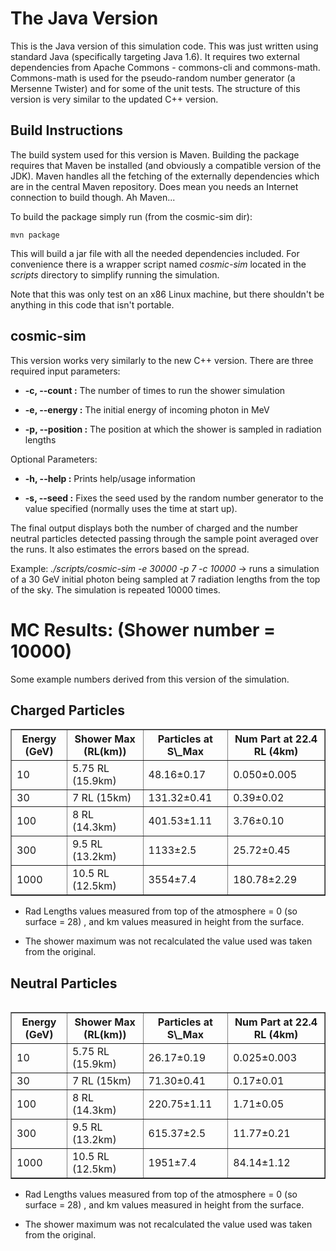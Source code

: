 The Java Version
========================

This is the Java version of this simulation code. This was just written
using standard Java (specifically targeting Java 1.6). It requires two
external dependencies from Apache Commons - commons-cli and commons-math.
Commons-math is used for the pseudo-random number generator (a Mersenne
Twister) and for some of the unit tests. The structure of this version is
very similar to the updated C++ version.


Build Instructions
------------------

The build system used for this version is Maven. Building the package requires that Maven be
installed (and obviously a compatible version of the JDK). Maven handles all the fetching of
the externally dependencies which are in the central Maven repository. Does mean you needs an
Internet connection to build though. Ah Maven...

To build the package simply run (from the cosmic-sim dir):

```
mvn package
```

This will build a jar file with all the needed dependencies included. For convenience there is
a wrapper script named *cosmic-sim* located in the *scripts* directory to simplify running
the simulation.

Note that this was only test on an x86 Linux machine, but there shouldn't be anything in this code
that isn't portable.

cosmic-sim
----------

This version works very similarly to the new C++ version. There are three required input parameters:

* **-c, --count :** The number of times to run the shower simulation

* **-e, --energy :** The initial energy of incoming photon in MeV

* **-p, --position :** The position at which the shower is sampled in radiation lengths

Optional Parameters:

* **-h, --help :** Prints help/usage information

* **-s, --seed :** Fixes the seed used by the random number generator to the value specified 
(normally uses the time at start up).

The final output displays both the number of charged and the number neutral particles detected passing
through the sample point averaged over the runs. It also estimates the errors based on the spread.

Example: *./scripts/cosmic-sim -e 30000 -p 7 -c 10000* -> runs a simulation of a 30 GeV initial photon
being sampled at 7 radiation lengths from the top of the sky. The simulation is repeated 10000 times.

MC Results: (Shower number = 10000)
===================================

Some example numbers derived from this version of the simulation.

Charged Particles
-----------------

<table border=1>
  <tr>
    <th>Energy (GeV)</th><th>Shower Max (RL(km))</th><th>Particles at S\_Max</th><th>Num Part at 22.4 RL (4km)</th>
  </tr>
  <tr>
    <td>10</td><td>5.75 RL (15.9km)</td><td>48.16&plusmn;0.17</td><td>0.050&plusmn;0.005</td>
  </tr>
  <tr>
    <td>30</td><td>7 RL (15km)</td><td>131.32&plusmn;0.41</td><td>0.39&plusmn;0.02</td>
  </tr>
  <tr>
    <td>100</td><td>8 RL (14.3km)</td><td>401.53&plusmn;1.11</td><td>3.76&plusmn;0.10</td>
  </tr>
  <tr>
    <td>300</td><td>9.5 RL (13.2km)</td><td>1133&plusmn;2.5</td><td>25.72&plusmn;0.45</td>
  </tr>
  <tr>
    <td>1000</td><td>10.5 RL (12.5km)</td><td>3554&plusmn;7.4</td><td>180.78&plusmn;2.29</td>
  </tr>
<table>

* Rad Lengths values measured from top of the atmosphere = 0 (so surface = 28) , and km values
measured in height from the surface.

* The shower maximum was not recalculated the value used was taken from the original.

Neutral Particles
-----------------

<table border=1>
  <tr>
    <th>Energy (GeV)</th><th>Shower Max (RL(km))</th><th>Particles at S\_Max</th><th>Num Part at 22.4 RL (4km)</th>
  </tr>
  <tr>
    <td>10</td><td>5.75 RL (15.9km)</td><td>26.17&plusmn;0.19</td><td>0.025&plusmn;0.003</td>
  </tr>
  <tr>
    <td>30</td><td>7 RL (15km)</td><td>71.30&plusmn;0.41</td><td>0.17&plusmn;0.01</td>
  </tr>
  <tr>
    <td>100</td><td>8 RL (14.3km)</td><td>220.75&plusmn;1.11</td><td>1.71&plusmn;0.05</td>
  </tr>
  <tr>
    <td>300</td><td>9.5 RL (13.2km)</td><td>615.37&plusmn;2.5</td><td>11.77&plusmn;0.21</td>
  </tr>
  <tr>
    <td>1000</td><td>10.5 RL (12.5km)</td><td>1951&plusmn;7.4</td><td>84.14&plusmn;1.12</td>
  </tr>
<table>

* Rad Lengths values measured from top of the atmosphere = 0 (so surface = 28) , and km values
measured in height from the surface.

* The shower maximum was not recalculated the value used was taken from the original.
